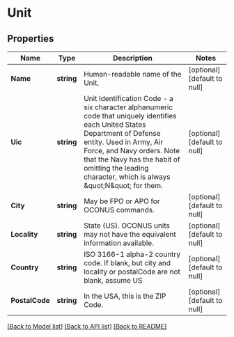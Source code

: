 # Unit

## Properties
Name | Type | Description | Notes
------------ | ------------- | ------------- | -------------
**Name** | **string** | Human-readable name of the Unit. | [optional] [default to null]
**Uic** | **string** | Unit Identification Code - a six character alphanumeric code that uniquely identifies each United States Department of Defense entity. Used in Army, Air Force, and Navy orders.  Note that the Navy has the habit of omitting the leading character, which is always \&quot;N\&quot; for them.  | [optional] [default to null]
**City** | **string** | May be FPO or APO for OCONUS commands. | [optional] [default to null]
**Locality** | **string** | State (US). OCONUS units may not have the equivalent information available. | [optional] [default to null]
**Country** | **string** | ISO 3166-1 alpha-2 country code. If blank, but city and locality or postalCode are not blank, assume US | [optional] [default to null]
**PostalCode** | **string** | In the USA, this is the ZIP Code. | [optional] [default to null]

[[Back to Model list]](../README.md#documentation-for-models) [[Back to API list]](../README.md#documentation-for-api-endpoints) [[Back to README]](../README.md)


